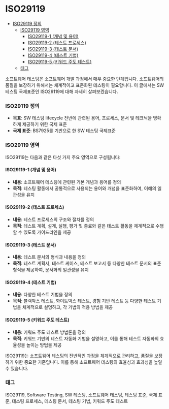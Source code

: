# ISO29119

<!-- mtoc-start -->

- [ISO29119 정의](#iso29119-정의)
  - [ISO29119 영역](#iso29119-영역)
    - [ISO29119-1 (개념 및 용어)](#iso29119-1-개념-및-용어)
    - [ISO29119-2 (테스트 프로세스)](#iso29119-2-테스트-프로세스)
    - [ISO29119-3 (테스트 문서)](#iso29119-3-테스트-문서)
    - [ISO29119-4 (테스트 기법)](#iso29119-4-테스트-기법)
    - [ISO29119-5 (키워드 주도 테스트)](#iso29119-5-키워드-주도-테스트)
  - [태그](#태그)

<!-- mtoc-end -->

소프트웨어 테스팅은 소프트웨어 개발 과정에서 매우 중요한 단계입니다. 소프트웨어의 품질을 보장하기 위해서는 체계적이고 표준화된 테스팅이 필요합니다. 이 글에서는 SW 테스팅 국제표준인 ISO29119에 대해 자세히 살펴보겠습니다.

### ISO29119 정의

- **목표**: SW 테스팅 lifecycle 전반에 관련된 용어, 프로세스, 문서 및 테크닉을 명확하게 제공하기 위한 국제 표준
- **국제 표준**: BS7925를 기반으로 한 SW 테스팅 국제표준

### ISO29119 영역

ISO29119는 다음과 같은 다섯 가지 주요 영역으로 구성됩니다:

#### ISO29119-1 (개념 및 용어)

- **내용**: 소프트웨어 테스팅에 관련된 기본 개념과 용어를 정의
- **목적**: 테스팅 활동에서 공통적으로 사용되는 용어와 개념을 표준화하여, 이해의 일관성을 유지

#### ISO29119-2 (테스트 프로세스)

- **내용**: 테스트 프로세스의 구조와 절차를 정의
- **목적**: 테스트 계획, 설계, 실행, 평가 및 종료와 같은 테스트 활동을 체계적으로 수행할 수 있도록 가이드라인을 제공

#### ISO29119-3 (테스트 문서)

- **내용**: 테스트 문서의 형식과 내용을 정의
- **목적**: 테스트 계획서, 테스트 케이스, 테스트 보고서 등 다양한 테스트 문서의 표준 형식을 제공하여, 문서화의 일관성을 유지

#### ISO29119-4 (테스트 기법)

- **내용**: 다양한 테스트 기법을 정의
- **목적**: 블랙박스 테스트, 화이트박스 테스트, 경험 기반 테스트 등 다양한 테스트 기법을 체계적으로 설명하고, 각 기법의 적용 방법을 제공

#### ISO29119-5 (키워드 주도 테스트)

- **내용**: 키워드 주도 테스트 방법론을 정의
- **목적**: 키워드 기반의 테스트 자동화 기법을 설명하고, 이를 통해 테스트 자동화의 효율성을 높이는 방법을 제공

ISO29119는 소프트웨어 테스팅의 전반적인 과정을 체계적으로 관리하고, 품질을 보장하기 위한 중요한 기준입니다. 이를 통해 소프트웨어 테스팅의 효율성과 효과성을 높일 수 있습니다.

### 태그

ISO29119, Software Testing, SW 테스팅, 소프트웨어 테스팅, 테스팅 표준, 국제 표준, 테스팅 프로세스, 테스팅 문서, 테스팅 기법, 키워드 주도 테스트
